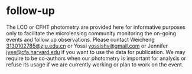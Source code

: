 # follow-up
The LCO or CFHT photometry are provided here for informative purposes only to facilitate the microlensing community monitoring the on-going events and follow up observations. Please contact Weicheng <3130102785@zju.edu.cn> or Yossi <yossishv@gmail.com> or Jennifer <jyee@cfa.harvard.edu> if you want to use the data for publication. We may require to be co-authors when our photometry is important for analysis or refuse its usage if we are currently working or plan to work on the event.


